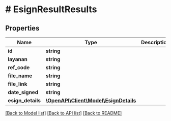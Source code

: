 # # EsignResultResults

## Properties

Name | Type | Description | Notes
------------ | ------------- | ------------- | -------------
**id** | **string** |  | [optional]
**layanan** | **string** |  | [optional]
**ref_code** | **string** |  | [optional]
**file_name** | **string** |  | [optional]
**file_link** | **string** |  | [optional]
**date_signed** | **string** |  | [optional]
**esign_details** | [**\OpenAPI\Client\Model\EsignDetails**](EsignDetails.md) |  | [optional]

[[Back to Model list]](../../README.md#models) [[Back to API list]](../../README.md#endpoints) [[Back to README]](../../README.md)
